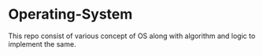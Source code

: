# Operating-System
This repo consist of various concept of OS along with algorithm and logic to implement the same.
